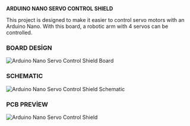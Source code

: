 **ARDUINO NANO SERVO CONTROL SHIELD**

This project is designed to make it easier to control servo motors with an Arduino Nano. With this board, a robotic arm with 4 servos can be controlled.

### BOARD DESİGN

![Arduino Nano Servo Control Shield Board](https://github.com/user-attachments/assets/95db4cad-e9a3-47a4-b05d-9286a27dc0c0)

### SCHEMATIC
![Arduino Nano Servo Control Shield Schematic](https://github.com/user-attachments/assets/a189b29c-7cc8-4720-afba-90d22f3d0979)

### PCB PREVİEW
![Arduino Nano Servo Control Shield](https://github.com/user-attachments/assets/ec30c32b-d04f-4323-bb09-e0da198ece91)
